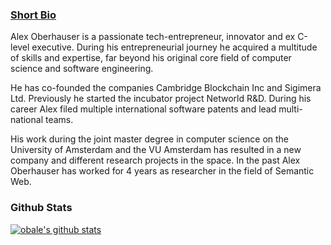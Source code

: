 ### [Short Bio][website]

Alex Oberhauser is a passionate tech-entrepreneur, innovator and ex C-level
executive. During his entrepreneurial journey he acquired a multitude
of skills and expertise, far beyond his original core field of computer
science and software engineering.

He has co-founded the companies Cambridge Blockchain Inc and Sigimera Ltd.
Previously he started the incubator project Networld R&D. During his
career Alex filed multiple international software patents and lead
multi-national teams.

His work during the joint master degree in computer science on the
University of Amsterdam and the VU Amsterdam has resulted in a new
company and different research projects in the space. In the past
Alex Oberhauser has worked for 4 years as researcher in the field
of Semantic Web.

### Github Stats

[![obale's github stats](https://github-readme-stats.vercel.app/api?username=obale)](https://github.com/obale)

[website]: https://alex-oberhauser.com
